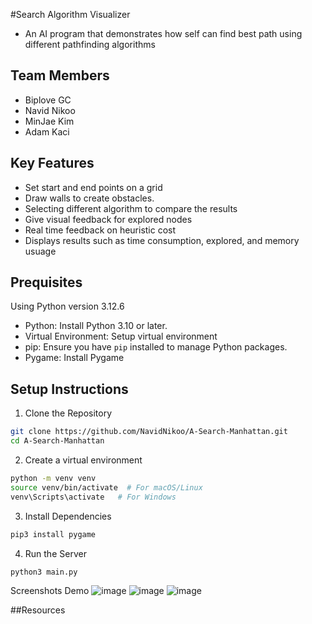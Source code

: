 #Search Algorithm Visualizer
- An AI program that demonstrates how self can find best path using different pathfinding algorithms 

## Team Members
- Biplove GC
- Navid Nikoo
- MinJae Kim
- Adam Kaci

##  Key Features
- Set start and end points on a grid
- Draw walls to create obstacles.
- Selecting different algorithm to compare the results
- Give visual feedback for explored nodes
- Real time feedback on heuristic cost
- Displays results such as time consumption, explored, and memory usuage

## Prequisites

Using Python version 3.12.6
- Python: Install Python 3.10 or later.
- Virtual Environment: Setup virtual environment
- pip: Ensure you have `pip` installed to manage Python packages.
- Pygame: Install Pygame

## Setup Instructions
1. Clone the Repository
```bash
git clone https://github.com/NavidNikoo/A-Search-Manhattan.git
cd A-Search-Manhattan
```

2. Create a virtual environment

```bash
python -m venv venv
source venv/bin/activate  # For macOS/Linux
venv\Scripts\activate   # For Windows
```
3. Install Dependencies
```bash
pip3 install pygame
```
4. Run the Server
```
python3 main.py
```


Screenshots
Demo
![image](https://github.com/user-attachments/assets/c1a3869f-5f19-4616-a03b-d3556807e2d3)
![image](https://github.com/user-attachments/assets/cde9ca21-010d-45d7-ac48-a44d43c8700f)
![image](https://github.com/user-attachments/assets/f5a1d0c5-54fd-44ee-aad2-19c8b24c6852)
















##Resources



